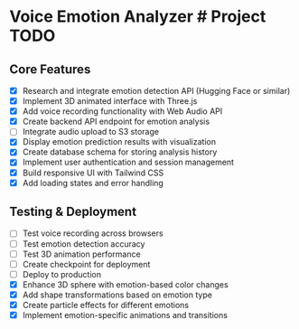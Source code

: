 # Voice Emotion Analyzer # Project TODO

## Core Features
- [x] Research and integrate emotion detection API (Hugging Face or similar)
- [x] Implement 3D animated interface with Three.js
- [x] Add voice recording functionality with Web Audio API
- [x] Create backend API endpoint for emotion analysis
- [ ] Integrate audio upload to S3 storage
- [x] Display emotion prediction results with visualization
- [x] Create database schema for storing analysis history
- [x] Implement user authentication and session management
- [x] Build responsive UI with Tailwind CSS
- [x] Add loading states and error handling

## Testing & Deployment
- [ ] Test voice recording across browsers
- [ ] Test emotion detection accuracy
- [ ] Test 3D animation performance
- [ ] Create checkpoint for deployment
- [ ] Deploy to production
- [x] Enhance 3D sphere with emotion-based color changes
- [x] Add shape transformations based on emotion type
- [x] Create particle effects for different emotions
- [x] Implement emotion-specific animations and transitions
